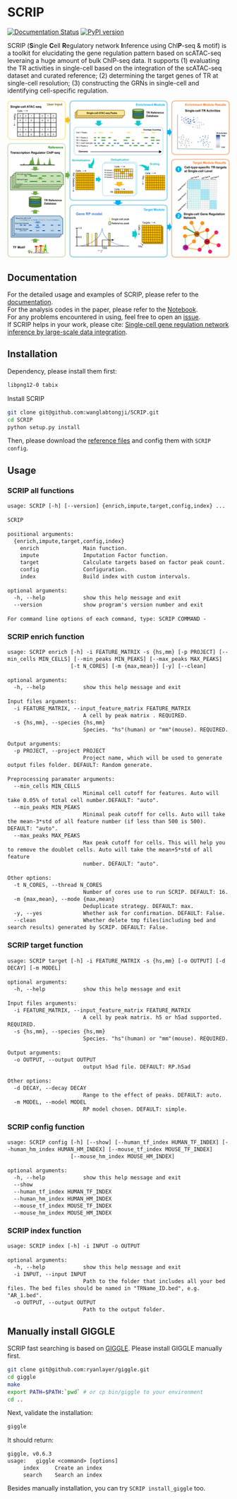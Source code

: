 # SCRIP

[![Documentation Status](https://readthedocs.org/projects/scrip/badge/?version=latest)](https://scrip.readthedocs.io/en/latest/?badge=latest) [![PyPI version](https://badge.fury.io/py/SCRIP.svg)](https://badge.fury.io/py/SCRIP)


SCRIP (**S**ingle **C**ell **R**egulatory network **I**nference using ChI**P**-seq & motif) is a toolkit for elucidating the gene regulation pattern based on scATAC-seq leveraing a huge amount of bulk ChIP-seq data. It supports (1) evaluating the TR activities in single-cell based on the integration of the scATAC-seq dataset and curated reference; (2) determining the target genes of TR at single-cell resolution; (3) constructing the GRNs in single-cell and identifying cell-specific regulation.

![Workflow](docs/_static/img/Workflow.png)

## Documentation

For the detailed usage and examples of SCRIP, please refer to the [documentation](https://scrip.readthedocs.io/en/latest/).  
For the analysis codes in the paper, please refer to the [Notebook](https://github.com/xindong95/SCRIP_notebook/).  
For any problems encountered in using, feel free to open an [issue](https://github.com/xindong95/SCRIP/issues).  
If SCRIP helps in your work, please cite: [Single-cell gene regulation network inference by large-scale data integration](https://academic.oup.com/nar/advance-article/doi/10.1093/nar/gkac819/6717821).  

## Installation

Dependency, please install them first:

```bash
libpng12-0 tabix
```

Install SCRIP

```bash
git clone git@github.com:wanglabtongji/SCRIP.git
cd SCRIP
python setup.py install
```

Then, please download the [reference files](https://zenodo.org/record/5840810) and config them with `SCRIP config`.

## Usage

### SCRIP all functions

```log
usage: SCRIP [-h] [--version] {enrich,impute,target,config,index} ...

SCRIP

positional arguments:
  {enrich,impute,target,config,index}
    enrich              Main function.
    impute              Imputation Factor function.
    target              Calculate targets based on factor peak count.
    config              Configuration.
    index               Build index with custom intervals.

optional arguments:
  -h, --help            show this help message and exit
  --version             show program's version number and exit

For command line options of each command, type: SCRIP COMMAND -
```

### SCRIP enrich function  

```log
usage: SCRIP enrich [-h] -i FEATURE_MATRIX -s {hs,mm} [-p PROJECT] [--min_cells MIN_CELLS] [--min_peaks MIN_PEAKS] [--max_peaks MAX_PEAKS]
                    [-t N_CORES] [-m {max,mean}] [-y] [--clean]

optional arguments:
  -h, --help            show this help message and exit

Input files arguments:
  -i FEATURE_MATRIX, --input_feature_matrix FEATURE_MATRIX
                        A cell by peak matrix . REQUIRED.
  -s {hs,mm}, --species {hs,mm}
                        Species. "hs"(human) or "mm"(mouse). REQUIRED.

Output arguments:
  -p PROJECT, --project PROJECT
                        Project name, which will be used to generate output files folder. DEFAULT: Random generate.

Preprocessing paramater arguments:
  --min_cells MIN_CELLS
                        Minimal cell cutoff for features. Auto will take 0.05% of total cell number.DEFAULT: "auto".
  --min_peaks MIN_PEAKS
                        Minimal peak cutoff for cells. Auto will take the mean-3*std of all feature number (if less than 500 is 500). DEFAULT: "auto".
  --max_peaks MAX_PEAKS
                        Max peak cutoff for cells. This will help you to remove the doublet cells. Auto will take the mean+5*std of all feature
                        number. DEFAULT: "auto".

Other options:
  -t N_CORES, --thread N_CORES
                        Number of cores use to run SCRIP. DEFAULT: 16.
  -m {max,mean}, --mode {max,mean}
                        Deduplicate strategy. DEFAULT: max.
  -y, --yes             Whether ask for confirmation. DEFAULT: False.
  --clean               Whether delete tmp files(including bed and search results) generated by SCRIP. DEFAULT: False.
```

### SCRIP target function  

```log
usage: SCRIP target [-h] -i FEATURE_MATRIX -s {hs,mm} [-o OUTPUT] [-d DECAY] [-m MODEL]

optional arguments:
  -h, --help            show this help message and exit

Input files arguments:
  -i FEATURE_MATRIX, --input_feature_matrix FEATURE_MATRIX
                        A cell by peak matrix. h5 or h5ad supported. REQUIRED.
  -s {hs,mm}, --species {hs,mm}
                        Species. "hs"(human) or "mm"(mouse). REQUIRED.

Output arguments:
  -o OUTPUT, --output OUTPUT
                        output h5ad file. DEFAULT: RP.h5ad

Other options:
  -d DECAY, --decay DECAY
                        Range to the effect of peaks. DEFAULT: auto.
  -m MODEL, --model MODEL
                        RP model chosen. DEFAULT: simple.
```

### SCRIP config function  

```log
usage: SCRIP config [-h] [--show] [--human_tf_index HUMAN_TF_INDEX] [--human_hm_index HUMAN_HM_INDEX] [--mouse_tf_index MOUSE_TF_INDEX]
                    [--mouse_hm_index MOUSE_HM_INDEX]

optional arguments:
  -h, --help            show this help message and exit
  --show
  --human_tf_index HUMAN_TF_INDEX
  --human_hm_index HUMAN_HM_INDEX
  --mouse_tf_index MOUSE_TF_INDEX
  --mouse_hm_index MOUSE_HM_INDEX
```

### SCRIP index function  

```log
usage: SCRIP index [-h] -i INPUT -o OUTPUT

optional arguments:
  -h, --help            show this help message and exit
  -i INPUT, --input INPUT
                        Path to the folder that includes all your bed files. The bed files should be named in "TRName_ID.bed", e.g. "AR_1.bed".
  -o OUTPUT, --output OUTPUT
                        Path to the output folder.
```


## Manually install GIGGLE

SCRIP fast searching is based on [GIGGLE](https://github.com/ryanlayer/giggle). Please install GIGGLE manually first.

```bash
git clone git@github.com:ryanlayer/giggle.git
cd giggle
make
export PATH=$PATH:`pwd` # or cp bin/giggle to your environment
cd ..
```

Next, validate the installation:

```bash
giggle
```

It should return:
```
giggle, v0.6.3
usage:   giggle <command> [options]
     index     Create an index
     search    Search an index
```

Besides manually installation, you can try `SCRIP install_giggle` too.
